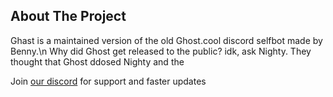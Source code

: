 ## About The Project


Ghast is a maintained version of the old Ghost.cool discord selfbot made by Benny.\n
Why did Ghost get released to the public? idk, ask Nighty. They thought that Ghost ddosed Nighty and the 

Join [our discord](https://discord.gg/yEmnNuszBR) for support and faster updates
